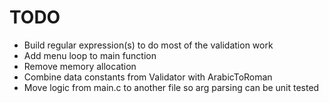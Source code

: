 # TODO

- Build regular expression(s) to do most of the validation work
- Add menu loop to main function
- Remove memory allocation
- Combine data constants from Validator with ArabicToRoman
- Move logic from main.c to another file so arg parsing can be unit tested
